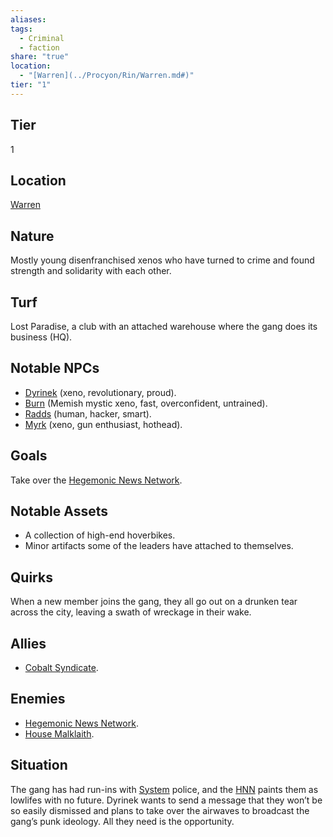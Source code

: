 ```yaml
---
aliases: 
tags:
  - Criminal
  - faction
share: "true"
location:
  - "[Warren](../Procyon/Rin/Warren.md#)"
tier: "1"
---
```

## Tier

1

## Location

[Warren](../Procyon/Rin/Warren.md.md#)

## Nature

Mostly young disenfranchised xenos who have turned to crime and found strength and solidarity with each other.

## Turf

Lost Paradise, a club with an attached warehouse where the gang does its business (HQ).

## Notable NPCs

- [Dyrinek](Dyrinek.md) (xeno, revolutionary, proud).
- [Burn](Burn.md) (Memish mystic xeno, fast, overconfident, untrained).
- [Radds](Radds.md) (human, hacker, smart).
- [Myrk](Myrk.md) (xeno, gun enthusiast, hothead).


## Goals

Take over the [Hegemonic News Network](./Hegemonic%20News%20Network.md).

## Notable Assets

- A collection of high-end hoverbikes.
- Minor artifacts some of the leaders have attached to themselves.


## Quirks

When a new member joins the gang, they all go out on a drunken tear across the city, leaving a swath of wreckage in their wake.

## Allies

- [Cobalt Syndicate](./Cobalt%20Syndicate.md).


## Enemies

- [Hegemonic News Network](./Hegemonic%20News%20Network.md).
- [House Malklaith](./House%20Malklaith.md).


## Situation

The gang has had run-ins with [System](System.md) police, and the [HNN](./Hegemonic%20News%20Network.md) paints them as lowlifes with no future. Dyrinek wants to send a message that they won’t be so easily dismissed and plans to take over the airwaves to broadcast the gang’s punk ideology. All they need is the opportunity.
